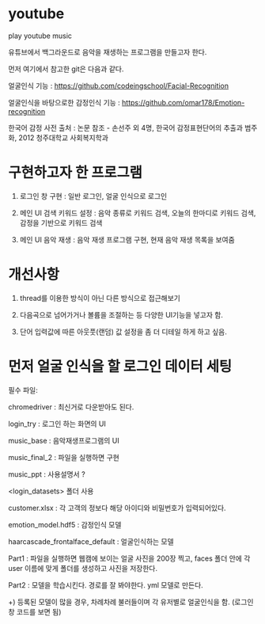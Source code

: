 # youtube
play youtube music

유튜브에서 백그라운드로 음악을 재생하는 프로그램을 만들고자 한다.

먼저 여기에서 참고한 git은 다음과 같다.

얼굴인식 기능 : https://github.com/codeingschool/Facial-Recognition

얼굴인식을 바탕으로한 감정인식 기능 : https://github.com/omar178/Emotion-recognition

한국어 감정 사전 출처 : 논문 참조 - 손선주 외 4명, 한국어 감정표현단어의 추출과 범주화, 2012 청주대학교 사회복지학과   


# 구현하고자 한 프로그램

1. 로그인 창 구현 : 일반 로그인, 얼굴 인식으로 로그인

2. 메인 UI 검색 키워드 설정 : 음악 종류로 키워드 검색, 오늘의 한마디로 키워드 검색, 감정을 기반으로 키워드 검색

3. 메인 UI 음악 재생 : 음악 재생 프로그램 구현, 현재 음악 재생 목록을 보여줌


# 개선사항

1. thread를 이용한 방식이 아닌 다른 방식으로 접근해보기

2. 다음곡으로 넘어가거나 볼륨을 조절하는 등 다양한 UI기능을 넣고자 함.

3. 단어 입력값에 따른 아웃풋(랜덤) 값 설정을 좀 더 디테일 하게 하고 싶음.


# 먼저 얼굴 인식을 할 로그인 데이터 세팅



필수 파일:

chromedriver : 최신거로 다운받아도 된다.

login_try : 로그인 하는 화면의 UI

music_base : 음악재생프로그램의 UI

music_final_2 : 파일을 실행하면 구현

music_ppt : 사용설명서 ? 



<login_datasets> 폴더 사용

customer.xlsx : 각 고객의 정보다 해당 아이디와 비밀번호가 입력되어있다.

emotion_model.hdf5 : 감정인식 모델

haarcascade_frontalface_default : 얼굴인식하는 모델

Part1 : 파일을 실행하면 웹캠에 보이는 얼굴 사진을 200장 찍고, faces 폴더 안에 각 user 이름에 맞게 폴더를 생성하고 사진을 저장한다.

Part2 : 모델을 학습시킨다. 경로를 잘 봐야한다. yml 모델로 만든다.

+) 등록된 모델이 많을 경우, 차례차례 불러들이며 각 유저별로 얼굴인식을 함. (로그인 창 코드를 보면 됨)



